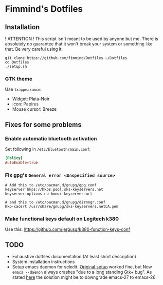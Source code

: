 # Fimmind's Dotfiles

## Installation

! ATTENTION ! This script isn't meant to be used by anyone but me. There is
absolutely no guarantee that it won't break your system or something like that.
Be very careful using it.

```shell
git clone https://github.com/fimmind/Dotfiles ~/Dotfiles
cd Dotfiles
./setup.sh
```

### GTK theme

Use `lxappearance`:

- Widget: Plata-Noir
- Icon: Papirus
- Mouse cursor: Breeze

## Fixes for some problems

### Enable automatic bluetooth activation
Set following in `/etc/bluetooth/main.conf`:
```conf
[Policy]
AutoEnable=true
```

### Fix gpg's `General error <Unspecified source>`

```
# Add this to /etc/pacman.d/gnupg/gpg.conf
keyserver hkps://hkps.pool.sks-keyservers.net
keyserver-options no-honor-keyserver-url

# and this to /etc/pacman.d/gnupg/dirmngr.conf
hkp-cacert /usr/share/gnupg/sks-keyservers.netCA.pem
```

### Make functional keys default on Logitech k380
Use this: https://github.com/jergusg/k380-function-keys-conf

## TODO
- Exhaustive dotfiles documentation (At least short description)
- System installation instructions
- Setup emacs daemon for seledit. [Original setup](https://github.com/fimmind/Dotfiles/commit/1f91dc578a460236df412077d5ef98c234d1fdd4)
  worked fine, but Now `emacs --daemon` always crashes "due to a long standing Gtk+ bug". As stated
  [here](https://gitlab.gnome.org/GNOME/gtk/issues/221) the solution might be to downgrade emacs-27 to emacs-26
